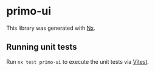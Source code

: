 # primo-ui

This library was generated with [Nx](https://nx.dev).

## Running unit tests

Run `nx test primo-ui` to execute the unit tests via [Vitest](https://vitest.dev/).
